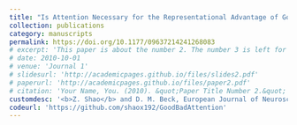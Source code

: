 ```yaml
---
title: "Is Attention Necessary for the Representational Advantage of Good Exemplars over Bad Exemplars?"
collection: publications
category: manuscripts
permalink: https://doi.org/10.1177/09637214241268083
# excerpt: 'This paper is about the number 2. The number 3 is left for future work.'
# date: 2010-10-01
# venue: 'Journal 1'
# slidesurl: 'http://academicpages.github.io/files/slides2.pdf'
# paperurl: 'http://academicpages.github.io/files/paper2.pdf'
# citation: 'Your Name, You. (2010). &quot;Paper Title Number 2.&quot; <i>Journal 1</i>. 1(2).'
customdesc: '<b>Z. Shao</b> and D. M. Beck, European Journal of Neuroscience, 59(9), 2129-2415. (2024)'
codeurl: 'https://github.com/shaox192/GoodBadAttention'
---
```



